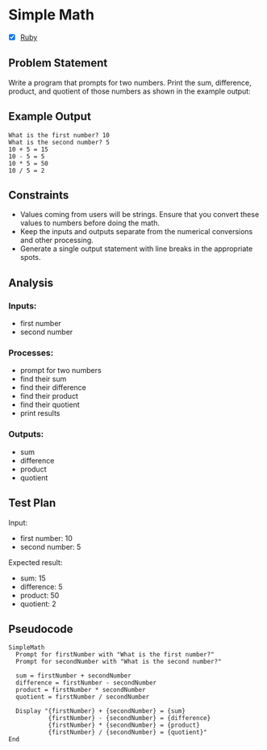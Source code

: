 # Simple Math

 * [x] [Ruby](ruby/)


## Problem Statement

Write a program that prompts for two numbers. Print the sum, difference,
product, and quotient of those numbers as shown in the example output:


## Example Output

```
What is the first number? 10
What is the second number? 5
10 + 5 = 15
10 - 5 = 5
10 * 5 = 50
10 / 5 = 2
```


## Constraints

 * Values coming from users will be strings. Ensure that you convert these
   values to numbers before doing the math.
 * Keep the inputs and outputs separate from the numerical conversions and
   other processing.
 * Generate a single output statement with line breaks in the appropriate
   spots.


## Analysis


### Inputs: 

 * first number
 * second number


### Processes:

 * prompt for two numbers
 * find their sum
 * find their difference
 * find their product
 * find their quotient
 * print results


### Outputs:

 * sum
 * difference
 * product
 * quotient


## Test Plan

Input:
 * first number: 10
 * second number: 5

Expected result:
 * sum: 15
 * difference: 5
 * product: 50
 * quotient: 2


## Pseudocode

```
SimpleMath
  Prompt for firstNumber with "What is the first number?"
  Prompt for secondNumber with "What is the second number?"

  sum = firstNumber + secondNumber
  difference = firstNumber - secondNumber
  product = firstNumber * secondNumber
  quotient = firstNumber / secondNumber

  Display "{firstNumber} + {secondNumber} = {sum}
           {firstNumber} - {secondNumber} = {difference}
           {firstNumber} * {secondNumber} = {product}
           {firstNumber} / {secondNumber} = {quotient}"
End
```
